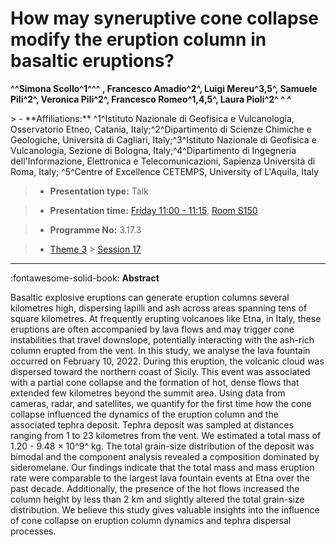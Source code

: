 # How may syneruptive cone collapse modify the eruption column in basaltic eruptions?

**^^Simona Scollo^1^^^ , Francesco Amadio^2^, Luigi Mereu^3,5^, Samuele Pili^2^, Veronica Pili^2^, Francesco Romeo^1,4,5^, Laura Pioli^2^ ^ ^**

<!-- more -->> - **Affiliations:** ^1^Istituto Nazionale di Geofisica e Vulcanologia, Osservatorio Etneo, Catania, Italy;^2^Dipartimento di Scienze Chimiche e Geologiche, Università di Cagliari, Italy;^3^Istituto Nazionale di Geofisica e Vulcanologia, Sezione di Bologna, Italy;^4^Dipartimento di Ingegneria dell'Informazione, Elettronica e Telecomunicazioni, Sapienza Università di Roma, Italy; ^5^Centre of Excellence CETEMPS, University of L'Aquila, Italy

> - **Presentation type:** Talk

> - **Presentation time:** [Friday 11:00 - 11:15](../sessions_comparison.md#__tabbed_4_1), [Room S150](../maps_venue.md#__tabbed_1_2)

> - **Programme No:** 3.17.3

> - [Theme 3](../theme3.md) > [Session 17](../sessions/session-3-17.md)

--- 

:fontawesome-solid-book: **Abstract**

Basaltic explosive eruptions can generate eruption columns several kilometres high, dispersing lapilli and ash across areas spanning tens of square kilometres. At frequently erupting volcanoes like Etna, in Italy, these eruptions are often accompanied by lava flows and may trigger cone instabilities that travel downslope, potentially interacting with the ash-rich column erupted from the vent. In this study, we analyse the lava fountain occurred on February 10, 2022. During this eruption, the volcanic cloud was dispersed toward the northern coast of Sicily. This event was associated with a partial cone collapse and the formation of hot, dense flows that extended few kilometres beyond the summit area. Using data from cameras, radar, and satellites, we quantify for the first time how the cone collapse influenced the dynamics of the eruption column and the associated tephra deposit. Tephra deposit was sampled at distances ranging from 1 to 23 kilometres from the vent. We estimated a total mass of 1.20 - 9.48 × 10^9^ kg. The total grain-size distribution of the deposit was bimodal and the component analysis revealed a composition dominated by sideromelane. Our findings indicate that the total mass and mass eruption rate were comparable to the largest lava fountain events at Etna over the past decade. Additionally, the presence of the hot flows increased the column height by less than 2 km and slightly altered the total grain-size distribution. We believe this study gives valuable insights into the influence of cone collapse on eruption column dynamics and tephra dispersal processes.

